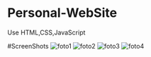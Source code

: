 # Personal-WebSite
Use HTML,CSS,JavaScript

#ScreenShots
![foto1](https://user-images.githubusercontent.com/53410245/117585811-1df9a500-b11d-11eb-8c13-8365e48deaf2.png)
![foto2](https://user-images.githubusercontent.com/53410245/117585820-281ba380-b11d-11eb-9c70-ca6e1cb501a2.png)
![foto3](https://user-images.githubusercontent.com/53410245/117585830-2eaa1b00-b11d-11eb-96b4-18625c8ec534.png)
![foto4](https://user-images.githubusercontent.com/53410245/117585838-37025600-b11d-11eb-9b28-3473fd0dca23.png)
